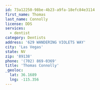 ```yaml
---
id: 73a12250-98be-4b23-a9fa-18efc84e3114
first_name: Thomas
last_name: Connolly
license: DDS
services:
  - dentist
category: Dentists
address: '629 WANDERING VIOLETS WAY'
city: 'Las Vegas'
state: NV
zip: '89138'
phone: '(702) 869-0369'
title: 'Thomas Connolly'
_geoloc:
  lat: 36.1689
  lng: -115.356
---
```

